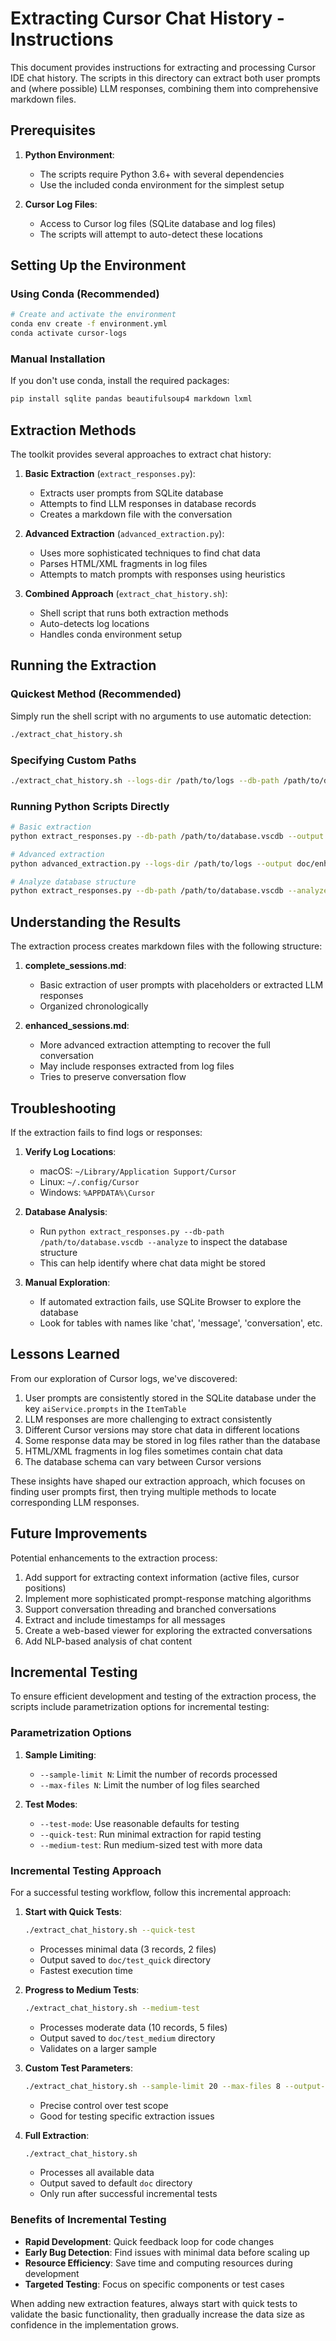 # Extracting Cursor Chat History - Instructions

This document provides instructions for extracting and processing Cursor IDE chat history. The scripts in this directory can extract both user prompts and (where possible) LLM responses, combining them into comprehensive markdown files.

## Prerequisites

1. **Python Environment**: 
   - The scripts require Python 3.6+ with several dependencies
   - Use the included conda environment for the simplest setup

2. **Cursor Log Files**:
   - Access to Cursor log files (SQLite database and log files)
   - The scripts will attempt to auto-detect these locations

## Setting Up the Environment

### Using Conda (Recommended)

```bash
# Create and activate the environment
conda env create -f environment.yml
conda activate cursor-logs
```

### Manual Installation

If you don't use conda, install the required packages:

```bash
pip install sqlite pandas beautifulsoup4 markdown lxml
```

## Extraction Methods

The toolkit provides several approaches to extract chat history:

1. **Basic Extraction** (`extract_responses.py`):
   - Extracts user prompts from SQLite database
   - Attempts to find LLM responses in database records
   - Creates a markdown file with the conversation

2. **Advanced Extraction** (`advanced_extraction.py`):
   - Uses more sophisticated techniques to find chat data
   - Parses HTML/XML fragments in log files
   - Attempts to match prompts with responses using heuristics

3. **Combined Approach** (`extract_chat_history.sh`):
   - Shell script that runs both extraction methods
   - Auto-detects log locations
   - Handles conda environment setup

## Running the Extraction

### Quickest Method (Recommended)

Simply run the shell script with no arguments to use automatic detection:

```bash
./extract_chat_history.sh
```

### Specifying Custom Paths

```bash
./extract_chat_history.sh --logs-dir /path/to/logs --db-path /path/to/database.vscdb --output-dir /path/to/save
```

### Running Python Scripts Directly

```bash
# Basic extraction
python extract_responses.py --db-path /path/to/database.vscdb --output doc/complete_sessions.md

# Advanced extraction
python advanced_extraction.py --logs-dir /path/to/logs --output doc/enhanced_sessions.md

# Analyze database structure
python extract_responses.py --db-path /path/to/database.vscdb --analyze
```

## Understanding the Results

The extraction process creates markdown files with the following structure:

1. **complete_sessions.md**:
   - Basic extraction of user prompts with placeholders or extracted LLM responses
   - Organized chronologically

2. **enhanced_sessions.md**:
   - More advanced extraction attempting to recover the full conversation
   - May include responses extracted from log files
   - Tries to preserve conversation flow

## Troubleshooting

If the extraction fails to find logs or responses:

1. **Verify Log Locations**:
   - macOS: `~/Library/Application Support/Cursor`
   - Linux: `~/.config/Cursor`
   - Windows: `%APPDATA%\Cursor`

2. **Database Analysis**:
   - Run `python extract_responses.py --db-path /path/to/database.vscdb --analyze` to inspect the database structure
   - This can help identify where chat data might be stored

3. **Manual Exploration**:
   - If automated extraction fails, use SQLite Browser to explore the database
   - Look for tables with names like 'chat', 'message', 'conversation', etc.

## Lessons Learned

From our exploration of Cursor logs, we've discovered:

1. User prompts are consistently stored in the SQLite database under the key `aiService.prompts` in the `ItemTable`
2. LLM responses are more challenging to extract consistently
3. Different Cursor versions may store chat data in different locations
4. Some response data may be stored in log files rather than the database
5. HTML/XML fragments in log files sometimes contain chat data
6. The database schema can vary between Cursor versions

These insights have shaped our extraction approach, which focuses on finding user prompts first, then trying multiple methods to locate corresponding LLM responses.

## Future Improvements

Potential enhancements to the extraction process:

1. Add support for extracting context information (active files, cursor positions)
2. Implement more sophisticated prompt-response matching algorithms
3. Support conversation threading and branched conversations
4. Extract and include timestamps for all messages
5. Create a web-based viewer for exploring the extracted conversations
6. Add NLP-based analysis of chat content

## Incremental Testing

To ensure efficient development and testing of the extraction process, the scripts include parametrization options for incremental testing:

### Parametrization Options

1. **Sample Limiting**:
   - `--sample-limit N`: Limit the number of records processed
   - `--max-files N`: Limit the number of log files searched

2. **Test Modes**:
   - `--test-mode`: Use reasonable defaults for testing
   - `--quick-test`: Run minimal extraction for rapid testing
   - `--medium-test`: Run medium-sized test with more data

### Incremental Testing Approach

For a successful testing workflow, follow this incremental approach:

1. **Start with Quick Tests**:
   ```bash
   ./extract_chat_history.sh --quick-test
   ```
   - Processes minimal data (3 records, 2 files)
   - Output saved to `doc/test_quick` directory
   - Fastest execution time

2. **Progress to Medium Tests**:
   ```bash
   ./extract_chat_history.sh --medium-test
   ```
   - Processes moderate data (10 records, 5 files)
   - Output saved to `doc/test_medium` directory
   - Validates on a larger sample

3. **Custom Test Parameters**:
   ```bash
   ./extract_chat_history.sh --sample-limit 20 --max-files 8 --output-dir doc/test_custom
   ```
   - Precise control over test scope
   - Good for testing specific extraction issues

4. **Full Extraction**:
   ```bash
   ./extract_chat_history.sh
   ```
   - Processes all available data
   - Output saved to default `doc` directory
   - Only run after successful incremental tests

### Benefits of Incremental Testing

- **Rapid Development**: Quick feedback loop for code changes
- **Early Bug Detection**: Find issues with minimal data before scaling up
- **Resource Efficiency**: Save time and computing resources during development
- **Targeted Testing**: Focus on specific components or test cases

When adding new extraction features, always start with quick tests to validate the basic functionality, then gradually increase the data size as confidence in the implementation grows. 